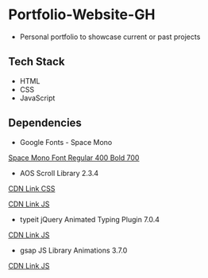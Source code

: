 # Portfolio-Website-GH

- Personal portfolio to showcase current or past projects

## Tech Stack

- HTML
- CSS
- JavaScript

## Dependencies

- Google Fonts - Space Mono

[Space Mono Font Regular 400 Bold 700](https://fonts.google.com/specimen/Space+Mono#standard-styles)

- AOS Scroll Library 2.3.4

[CDN Link CSS](https://cdnjs.cloudflare.com/ajax/libs/aos/2.3.4/aos.css)

[CDN Link JS](https://cdnjs.cloudflare.com/ajax/libs/aos/2.3.4/aos.js)

- typeit jQuery Animated Typing Plugin 7.0.4

[CDN Link JS](https://cdnjs.cloudflare.com/ajax/libs/typeit/7.0.4/typeit.min.js)

- gsap JS Library Animations 3.7.0

[CDN Link JS](https://cdnjs.cloudflare.com/ajax/libs/gsap/3.7.0/gsap.min.js)
